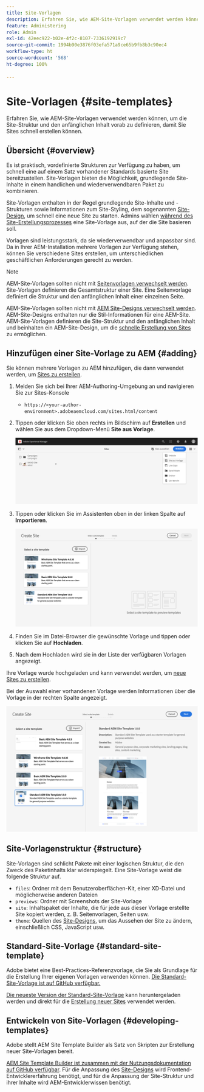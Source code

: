 ```yaml
---
title: Site-Vorlagen
description: Erfahren Sie, wie AEM-Site-Vorlagen verwendet werden können, um die Site-Struktur und den anfänglichen Inhalt vorab zu definieren, damit Sie Sites schnell erstellen können.
feature: Administering
role: Admin
exl-id: 42eec922-b02e-4f2c-8107-7336192919c7
source-git-commit: 1994b90e3876f03efa571a9ce65b9fb8b3c90ec4
workflow-type: ht
source-wordcount: '568'
ht-degree: 100%

---
```


# Site-Vorlagen {#site-templates}

Erfahren Sie, wie AEM-Site-Vorlagen verwendet werden können, um die Site-Struktur und den anfänglichen Inhalt vorab zu definieren, damit Sie Sites schnell erstellen können.

## Übersicht {#overview}

Es ist praktisch, vordefinierte Strukturen zur Verfügung zu haben, um schnell eine auf einem Satz vorhandener Standards basierte Site bereitzustellen. Site-Vorlagen bieten die Möglichkeit, grundlegende Site-Inhalte in einem handlichen und wiederverwendbaren Paket zu kombinieren.

Site-Vorlagen enthalten in der Regel grundlegende Site-Inhalte und -Strukturen sowie Informationen zum Site-Styling, dem sogenannten [Site-Design](site-themes.md), um schnell eine neue Site zu starten. Admins wählen [während des Site-Erstellungsprozesses](create-site.md) eine Site-Vorlage aus, auf der die Site basieren soll.

Vorlagen sind leistungsstark, da sie wiederverwendbar und anpassbar sind. Da in Ihrer AEM-Installation mehrere Vorlagen zur Verfügung stehen, können Sie verschiedene Sites erstellen, um unterschiedlichen geschäftlichen Anforderungen gerecht zu werden.

>[!NOTE]
>
>AEM-Site-Vorlagen sollten nicht mit [Seitenvorlagen verwechselt werden](/help/sites-cloud/authoring/features/templates.md). Site-Vorlagen definieren die Gesamtstruktur einer Site. Eine Seitenvorlage definiert die Struktur und den anfänglichen Inhalt einer einzelnen Seite.
>
>AEM-Site-Vorlagen sollten nicht mit [AEM Site-Designs verwechselt werden](site-themes.md). AEM-Site-Designs enthalten nur die Stil-Informationen für eine AEM-Site. AEM-Site-Vorlagen definieren die Site-Struktur und den anfänglichen Inhalt und beinhalten ein AEM-Site-Design, um die [schnelle Erstellung von Sites](create-site.md) zu ermöglichen.

## Hinzufügen einer Site-Vorlage zu AEM {#adding}

Sie können mehrere Vorlagen zu AEM hinzufügen, die dann verwendet werden, um [Sites zu erstellen](create-site.md).

1. Melden Sie sich bei Ihrer AEM-Authoring-Umgebung an und navigieren Sie zur Sites-Konsole

   * `https://<your-author-environment>.adobeaemcloud.com/sites.html/content`

1. Tippen oder klicken Sie oben rechts im Bildschirm auf **Erstellen** und wählen Sie aus dem Dropdown-Menü **Site aus Vorlage**.

   ![Erstellen einer Site aus einer Vorlage](../assets/create-site-from-template.png)

1. Tippen oder klicken Sie im Assistenten oben in der linken Spalte auf **Importieren**.

   ![Assistent zur Site-Erstellung](../assets/site-creation-wizard.png)

1. Finden Sie im Datei-Browser die gewünschte Vorlage und tippen oder klicken Sie auf **Hochladen**.

1. Nach dem Hochladen wird sie in der Liste der verfügbaren Vorlagen angezeigt.

Ihre Vorlage wurde hochgeladen und kann verwendet werden, um [neue Sites zu erstellen](create-site.md).

Bei der Auswahl einer vorhandenen Vorlage werden Informationen über die Vorlage in der rechten Spalte angezeigt.

![Auswählen einer Vorlage](../assets/select-site-template.png)

## Site-Vorlagenstruktur {#structure}

Site-Vorlagen sind schlicht Pakete mit einer logischen Struktur, die den Zweck des Paketinhalts klar widerspiegelt. Eine Site-Vorlage weist die folgende Struktur auf.

* `files`: Ordner mit dem Benutzeroberflächen-Kit, einer XD-Datei und möglicherweise anderen Dateien
* `previews`: Ordner mit Screenshots der Site-Vorlage
* `site`: Inhaltspaket der Inhalte, die für jede aus dieser Vorlage erstellte Site kopiert werden, z. B. Seitenvorlagen, Seiten usw.
* `theme`: Quellen des [Site-Designs](site-themes.md), um das Aussehen der Site zu ändern, einschließlich CSS, JavaScript usw.

## Standard-Site-Vorlage {#standard-site-template}

Adobe bietet eine Best-Practices-Referenzvorlage, die Sie als Grundlage für die Erstellung Ihrer eigenen Vorlagen verwenden können. [Die Standard-Site-Vorlage ist auf GitHub verfügbar.](https://github.com/adobe/aem-site-template-standard)

[Die neueste Version der Standard-Site-Vorlage](https://github.com/adobe/aem-site-template-standard/releases) kann heruntergeladen werden und direkt für die [Erstellung neuer Sites](create-site.md) verwendet werden.

## Entwickeln von Site-Vorlagen {#developing-templates}

Adobe stellt AEM Site Template Builder als Satz von Skripten zur Erstellung neuer Site-Vorlagen bereit.

[AEM Site Template Builder ist zusammen mit der Nutzungsdokumentation auf GitHub verfügbar](https://github.com/adobe/aem-site-template-builder). Für die Anpassung des [Site-Designs](site-themes.md) wird Frontend-Entwicklererfahrung benötigt, und für die Anpassung der Site-Struktur und ihrer Inhalte wird AEM-Entwicklerwissen benötigt.
